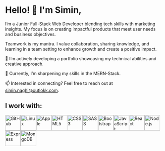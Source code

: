 # Hello! 👋 I'm Simin,

I’m a Junior Full-Stack Web Developer blending tech skills with marketing insights. My focus is on creating impactful products that meet user needs and business objectives.

Teamwork is my mantra. I value collaboration, sharing knowledge, and learning in a team setting to enhance growth and create a positive impact.

🔭 I’m actively developing a portfolio showcasing my technical abilities and creative approach.

🌱 Currently, I’m sharpening my skills in the MERN-Stack.

📫 Interested in connecting? Feel free to reach out at simin.naghi@outlokk.com.

## I work with:
<!-- Icons -->
<img src="https://cdn.jsdelivr.net/gh/devicons/devicon/icons/github/github-original.svg" alt="GitHub" width="50" height="50" /><img src="https://cdn.jsdelivr.net/gh/devicons/devicon/icons/linux/linux-original.svg" alt="Linux" width="50" height="50" /><img src="https://cdn.jsdelivr.net/gh/devicons/devicon/icons/apple/apple-original.svg" alt="Apple" width="50" height="50" /><img src="https://cdn.jsdelivr.net/gh/devicons/devicon/icons/html5/html5-plain-wordmark.svg" alt="HTML5" width="50" height="50" /><img src="https://cdn.jsdelivr.net/gh/devicons/devicon/icons/css3/css3-plain-wordmark.svg" alt="CSS3" width="50" height="50" /><img src="https://cdn.jsdelivr.net/gh/devicons/devicon/icons/sass/sass-original.svg" alt="SASS" width="50" height="50" /><img src="https://cdn.jsdelivr.net/gh/devicons/devicon/icons/bootstrap/bootstrap-original.svg" alt="Bootstrap" width="50" height="50" /><img src="https://cdn.jsdelivr.net/gh/devicons/devicon/icons/javascript/javascript-plain.svg" alt="JavaScript" width="50" height="50" /><img src="https://cdn.jsdelivr.net/gh/devicons/devicon/icons/react/react-original-wordmark.svg" alt="React" width="50" height="50" /><img src="https://cdn.jsdelivr.net/gh/devicons/devicon/icons/nodejs/nodejs-original-wordmark.svg" alt="Node.js" width="50" height="50" /><img src="https://cdn.jsdelivr.net/gh/devicons/devicon/icons/express/express-original.svg" alt="Express" width="50" height="50" /><img src="https://cdn.jsdelivr.net/gh/devicons/devicon/icons/mongodb/mongodb-original-wordmark.svg" alt="MongoDB" width="50" height="50" />











          




  
